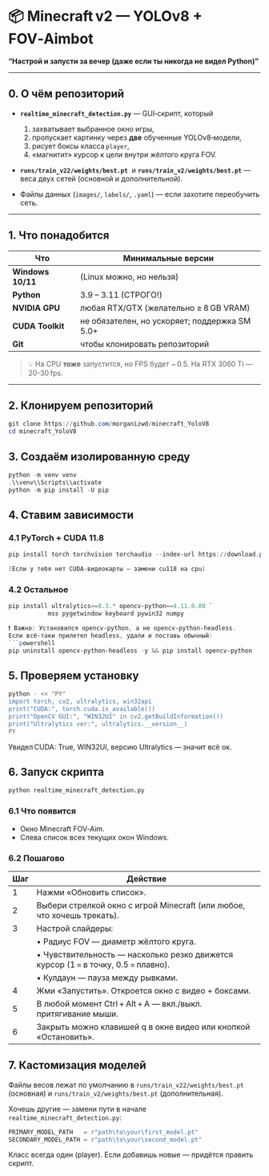 # 📦 Minecraft v2 — YOLOv8 + FOV‑Aimbot

**“Настрой и запусти за вечер (даже если ты никогда не видел Python)”**

---

## 0. О чём репозиторий

* **`realtime_minecraft_detection.py`** — GUI‑скрипт, который

  1. захватывает выбранное окно игры,
  2. пропускает картинку через **две** обученные YOLOv8‑модели,
  3. рисует боксы класса `player`,
  4. «магнитит» курсор к цели внутри жёлтого круга FOV.

* **`runs/train_v22/weights/best.pt`**  и **`runs/train_v2/weights/best.pt`** — веса двух сетей (основной и дополнительной).

* Файлы данных (`images/`, `labels/`, `.yaml`) — если захотите переобучить сеть.

---

## 1. Что понадобится

| Что               | Минимальные версии                                              |
| ----------------- | --------------------------------------------------------------- |
| **Windows 10/11** | (Linux можно, но нельзя)                                        |
| **Python**        | 3.9 – 3.11 (СТРОГО!)                                            |
| **NVIDIA GPU**    | любая RTX/GTX (желательно ≥ 8 GB VRAM)                          |
| **CUDA Toolkit**  | не обязателен, но ускоряет; поддержка SM 5.0+                   |
| **Git**           | чтобы клонировать репозиторий                                   |

> 💡 На CPU **тоже** запустится, но FPS будет \~ 0.5. На RTX 3060 Ti — 20-30 fps.

---

## 2. Клонируем репозиторий

```powershell
git clone https://github.com/morganizwd/minecraft_YoloV8
cd minecraft_YoloV8
```

## 3. Создаём изолированную среду

```powershell
python -m venv venv
.\\venv\\Scripts\\activate        
python -m pip install -U pip
```

## 4. Ставим зависимости

### 4.1 PyTorch + CUDA 11.8

```powershell
pip install torch torchvision torchaudio --index-url https://download.pytorch.org/whl/cu118

(Если у тебя нет CUDA‑видеокарты — замени cu118 на cpu)
```

### 4.2 Остальное

````powershell
pip install ultralytics==8.3.* opencv-python==4.11.0.80 `
           mss pygetwindow keyboard pywin32 numpy

❗ Важно: Установился opencv-python, а не opencv-python-headless.
Если всё‑таки прилетел headless, удали и поставь обычный:
```powershell
pip uninstall opencv-python-headless -y && pip install opencv-python
````

## 5. Проверяем установку

```bash
python - << "PY"
import torch, cv2, ultralytics, win32api
print("CUDA:", torch.cuda.is_available())
print("OpenCV GUI:", "WIN32UI" in cv2.getBuildInformation())
print("Ultralytics ver:", ultralytics.__version__)
PY
```

Увидел CUDA: True, WIN32UI, версию Ultralytics — значит всё ок.

## 6. Запуск скрипта

```bash
python realtime_minecraft_detection.py
```

### 6.1 Что появится

* Окно Minecraft FOV‑Aim.
* Слева список всех текущих окон Windows.

### 6.2 Пошагово

| Шаг | Действие                                                                          |
| --- | --------------------------------------------------------------------------------- |
| 1   | Нажми «Обновить список».                                                          |
| 2   | Выбери стрелкой окно с игрой Minecraft (или любое, что хочешь трекать).           |
| 3   | Настрой слайдеры:                                                                 |
|     | • Радиус FOV — диаметр жёлтого круга.                                             |
|     | • Чувствительность — насколько резко движется курсор (1 = в точку, 0.5 = плавно). |
|     | • Кулдаун — пауза между рывками.                                                  |
| 4   | Жми «Запустить». Откроется окно с видео + боксами.                                |
| 5   | В любой момент Ctrl + Alt + A — вкл./выкл. притягивание мыши.                     |
| 6   | Закрыть можно клавишей q в окне видео или кнопкой «Остановить».                   |

## 7. Кастомизация моделей

Файлы весов лежат по умолчанию в
`runs/train_v22/weights/best.pt` (основная) и
`runs/train_v2/weights/best.pt` (дополнительная).

Хочешь другие — замени пути в начале `realtime_minecraft_detection.py`:

```python
PRIMARY_MODEL_PATH   = r"path\to\your\first_model.pt"
SECONDARY_MODEL_PATH = r"path\to\your\second_model.pt"
```

Класс всегда один (player). Если добавишь новые — придётся править скрипт.
